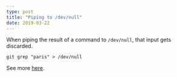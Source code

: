 ```yaml
---
type: post
title: "Piping to /dev/null"
date: 2019-03-22
---
```


When piping the result of a command to `/dev/null`,
that input gets discarded.

```
git grep "paris" > /dev/null
```

See more [here](https://askubuntu.com/questions/350208/what-does-2-dev-null-mean).

